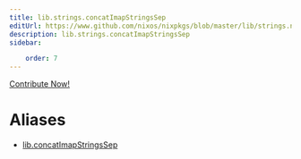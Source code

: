 ```yaml
---
title: lib.strings.concatImapStringsSep
editUrl: https://www.github.com/nixos/nixpkgs/blob/master/lib/strings.nix#L188C5
description: lib.strings.concatImapStringsSep
sidebar:

    order: 7
---
```


<a href="https://www.github.com/nixos/nixpkgs/blob/master/lib/strings.nix#L188C5">Contribute Now!</a>


# Aliases

- [lib.concatImapStringsSep](/reference/libconcatImapStringsSep)


